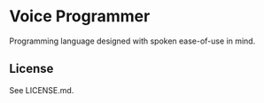 # Voice Programmer
Programming language designed with spoken ease-of-use in mind.


## License
See LICENSE.md.